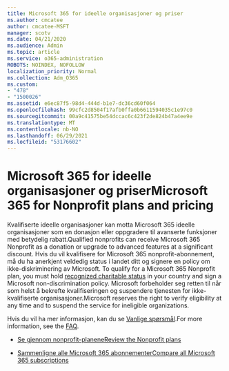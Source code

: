 ```yaml
---
title: Microsoft 365 for ideelle organisasjoner og priser
ms.author: cmcatee
author: cmcatee-MSFT
manager: scotv
ms.date: 04/21/2020
ms.audience: Admin
ms.topic: article
ms.service: o365-administration
ROBOTS: NOINDEX, NOFOLLOW
localization_priority: Normal
ms.collection: Adm_O365
ms.custom:
- "478"
- "1500026"
ms.assetid: e6ec87f5-98d4-444d-b1e7-dc36cd60f064
ms.openlocfilehash: 99cfc2d8504f17afb0ffa0b6611594035c1e97c0
ms.sourcegitcommit: 00a9c41575be54dccac6c423f2de824b47a4ee9e
ms.translationtype: MT
ms.contentlocale: nb-NO
ms.lasthandoff: 06/29/2021
ms.locfileid: "53176602"
---
```

# <a name="microsoft-365-for-nonprofit-plans-and-pricing"></a><span data-ttu-id="5ab5d-102">Microsoft 365 for ideelle organisasjoner og priser</span><span class="sxs-lookup"><span data-stu-id="5ab5d-102">Microsoft 365 for Nonprofit plans and pricing</span></span>

<span data-ttu-id="5ab5d-103">Kvalifiserte ideelle organisasjoner kan motta Microsoft 365 ideelle organisasjoner som en donasjon eller oppgradere til avanserte funksjoner med betydelig rabatt.</span><span class="sxs-lookup"><span data-stu-id="5ab5d-103">Qualified nonprofits can receive Microsoft 365 Nonprofit as a donation or upgrade to advanced features at a significant discount.</span></span> <span data-ttu-id="5ab5d-104">Hvis du vil kvalifisere for Microsoft 365 nonprofit-abonnement, må du ha anerkjent veldedig status i landet ditt og signere en policy om ikke-diskriminering av Microsoft. [](https://go.microsoft.com/fwlink/p/?LinkID=330253)</span><span class="sxs-lookup"><span data-stu-id="5ab5d-104">To qualify for a Microsoft 365 Nonprofit plan, you must hold [recognized charitable status](https://go.microsoft.com/fwlink/p/?LinkID=330253) in your country and sign a Microsoft non-discrimination policy.</span></span> <span data-ttu-id="5ab5d-105">Microsoft forbeholder seg retten til når som helst å bekrefte kvalifiseringen og suspendere tjenesten for ikke-kvalifiserte organisasjoner.</span><span class="sxs-lookup"><span data-stu-id="5ab5d-105">Microsoft reserves the right to verify eligibility at any time and to suspend the service for ineligible organizations.</span></span>
  
<span data-ttu-id="5ab5d-106">Hvis du vil ha mer informasjon, kan du se [Vanlige spørsmål](https://products.office.com/nonprofit/office-365-nonprofit).</span><span class="sxs-lookup"><span data-stu-id="5ab5d-106">For more information, see the [FAQ](https://products.office.com/nonprofit/office-365-nonprofit).</span></span>
  
- [<span data-ttu-id="5ab5d-107">Se gjennom nonprofit-planene</span><span class="sxs-lookup"><span data-stu-id="5ab5d-107">Review the Nonprofit plans</span></span>](https://products.office.com/nonprofit/office-365-nonprofit-plans-and-pricing?tab=1)

- [<span data-ttu-id="5ab5d-108">Sammenligne alle Microsoft 365 abonnementer</span><span class="sxs-lookup"><span data-stu-id="5ab5d-108">Compare all Microsoft 365 subscriptions</span></span>](https://products.office.com/business/compare-more-office-365-for-business-plans)